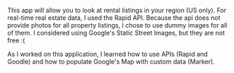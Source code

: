 This app will allow you to look at rental listings in your region (US only).
For real-time real estate data, I used the Rapid API. Because the api does not provide photos for all property listings, I chose to use dummy images for all of them. I considered using Google's Static Street Images, but they are not free :(

As I worked on this application, I learned how to use APIs (Rapid and Goodle) and how to populate Google's Map with custom data (Marker).
